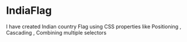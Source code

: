 # IndiaFlag
I have created Indian country  Flag using CSS properties like Positioning , Cascading , Combining multiple selectors
